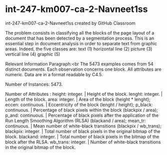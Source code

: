 # int-247-km007-ca-2-Navneet1ss
int-247-km007-ca-2-Navneet1ss created by GitHub Classroom <br>

The problem consists in classifying all the blocks of the page layout of a document that has been detected by a segmentation process. This is an essential step in document analysis in order to separate text from graphic areas. Indeed, the five classes are:
text (1)
horizontal line (2)
picture (3)
vertical line (4)
graphic (5)

Relevant Information Paragraph:<br The 5473 examples comes from 54 distinct documents.
Each observation concerns one block.
All attributes are numeric.
Data are in a format readable by C4.5.

Number of Instances: 5473.

Number of Attributes :
height: integer. | Height of the block.
lenght: integer. | Length of the block.
area: integer. | Area of the block (height * lenght);
eccen: continuous. | Eccentricity of the block (lenght / height);
p_black: continuous. | Percentage of black pixels within the block (blackpix / area);
p_and: continuous. | Percentage of black pixels after the application of the Run Length Smoothing Algorithm (RLSA) (blackand / area);
mean_tr: continuous. | Mean number of white-black transitions (blackpix / wb_trans);
blackpix: integer. | Total number of black pixels in the original bitmap of the block.
blackand: integer. | Total number of black pixels in the bitmap of the block after the RLSA.
wb_trans: integer. | Number of white-black transitions in the original bitmap of the block.
